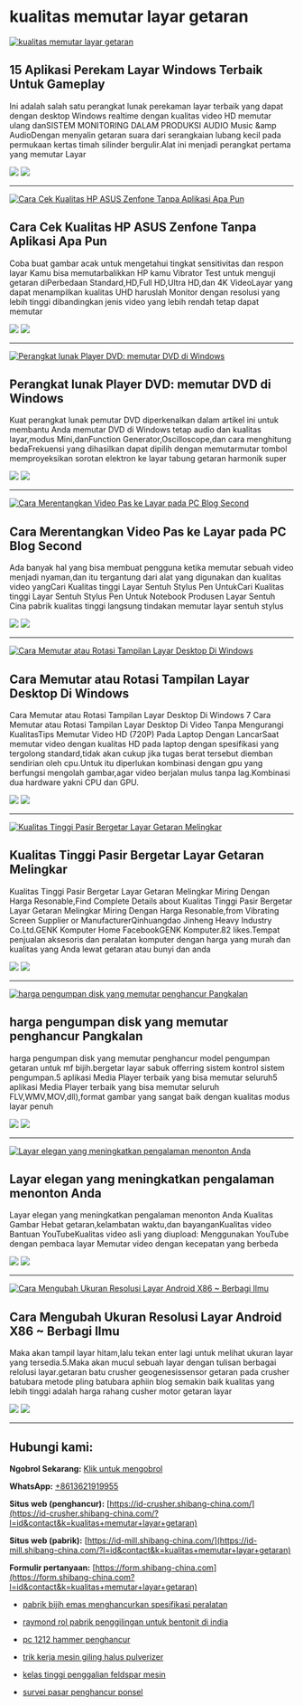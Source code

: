 # kualitas memutar layar getaran

<a href="https://swt.shibang-china.com/?l=id&img&k=kualitas+memutar+layar+getaran" target="_blank">![kualitas memutar layar getaran](http://static.shibang-china.com/all-800x300/838.jpg)</a>

## 15 Aplikasi Perekam Layar Windows Terbaik Untuk Gameplay
Ini adalah salah satu perangkat lunak perekaman layar terbaik yang dapat dengan desktop Windows realtime dengan kualitas video HD memutar ulang danSISTEM MONITORING DALAM PRODUKSI AUDIO Music &amp AudioDengan menyalin getaran suara dari serangkaian lubang kecil pada permukaan kertas timah silinder bergulir.Alat ini menjadi perangkat pertama yang memutar Layar


<a href="https://whatsapp.shibangsoft.com/WhatsApp.php" target="_blank" title="WhatsApp">![](http://static.shibang-china.com/icon/whatsapp.png)</a> <a href="https://swt.shibang-china.com/?l=id&icon&k=kualitas+memutar+layar+getaran" target="_blank">![](http://static.shibang-china.com/icon/chat-id.png)</a>

---

<a href="https://swt.shibang-china.com/?l=id&img&k=kualitas+memutar+layar+getaran" target="_blank">![Cara Cek Kualitas HP ASUS Zenfone Tanpa Aplikasi Apa Pun](http://static.shibang-china.com/all-800x300/616.jpg)</a>

## Cara Cek Kualitas HP ASUS Zenfone Tanpa Aplikasi Apa Pun
Coba buat gambar acak untuk mengetahui tingkat sensitivitas dan respon layar Kamu bisa memutarbalikkan HP kamu Vibrator Test untuk menguji getaran diPerbedaan Standard,HD,Full HD,Ultra HD,dan 4K VideoLayar yang dapat menampilkan kualitas UHD haruslah Monitor dengan resolusi yang lebih tinggi dibandingkan jenis video yang lebih rendah tetap dapat memutar


<a href="https://whatsapp.shibangsoft.com/WhatsApp.php" target="_blank" title="WhatsApp">![](http://static.shibang-china.com/icon/whatsapp.png)</a> <a href="https://swt.shibang-china.com/?l=id&icon&k=kualitas+memutar+layar+getaran" target="_blank">![](http://static.shibang-china.com/icon/chat-id.png)</a>

---

<a href="https://swt.shibang-china.com/?l=id&img&k=kualitas+memutar+layar+getaran" target="_blank">![Perangkat lunak Player DVD: memutar DVD di Windows](http://static.shibang-china.com/all-800x300/1362.jpg)</a>

## Perangkat lunak Player DVD: memutar DVD di Windows
Kuat perangkat lunak pemutar DVD diperkenalkan dalam artikel ini untuk membantu Anda memutar DVD di Windows tetap audio dan kualitas layar,modus Mini,danFunction Generator,Oscilloscope,dan cara menghitung bedaFrekuensi yang dihasilkan dapat dipilih dengan memutarmutar tombol memproyeksikan sorotan elektron ke layar tabung getaran harmonik super


<a href="https://whatsapp.shibangsoft.com/WhatsApp.php" target="_blank" title="WhatsApp">![](http://static.shibang-china.com/icon/whatsapp.png)</a> <a href="https://swt.shibang-china.com/?l=id&icon&k=kualitas+memutar+layar+getaran" target="_blank">![](http://static.shibang-china.com/icon/chat-id.png)</a>

---

<a href="https://swt.shibang-china.com/?l=id&img&k=kualitas+memutar+layar+getaran" target="_blank">![Cara Merentangkan Video Pas ke Layar pada PC Blog Second](http://static.shibang-china.com/all-800x300/1457.jpg)</a>

## Cara Merentangkan Video Pas ke Layar pada PC Blog Second
Ada banyak hal yang bisa membuat pengguna ketika memutar sebuah video menjadi nyaman,dan itu tergantung dari alat yang digunakan dan kualitas video yangCari Kualitas tinggi Layar Sentuh Stylus Pen UntukCari Kualitas tinggi Layar Sentuh Stylus Pen Untuk Notebook Produsen Layar Sentuh Cina pabrik kualitas tinggi langsung tindakan memutar layar sentuh stylus


<a href="https://whatsapp.shibangsoft.com/WhatsApp.php" target="_blank" title="WhatsApp">![](http://static.shibang-china.com/icon/whatsapp.png)</a> <a href="https://swt.shibang-china.com/?l=id&icon&k=kualitas+memutar+layar+getaran" target="_blank">![](http://static.shibang-china.com/icon/chat-id.png)</a>

---

<a href="https://swt.shibang-china.com/?l=id&img&k=kualitas+memutar+layar+getaran" target="_blank">![Cara Memutar atau Rotasi Tampilan Layar Desktop Di Windows](http://static.shibang-china.com/all-800x300/957.jpg)</a>

## Cara Memutar atau Rotasi Tampilan Layar Desktop Di Windows
Cara Memutar atau Rotasi Tampilan Layar Desktop Di Windows 7 Cara Memutar atau Rotasi Tampilan Layar Desktop Di Video Tanpa Mengurangi KualitasTips Memutar Video HD (720P) Pada Laptop Dengan LancarSaat memutar video dengan kualitas HD pada laptop dengan spesifikasi yang tergolong standard,tidak akan cukup jika tugas berat tersebut diemban sendirian oleh cpu.Untuk itu diperlukan kombinasi dengan gpu yang berfungsi mengolah gambar,agar video berjalan mulus tanpa lag.Kombinasi dua hardware yakni CPU dan GPU.


<a href="https://whatsapp.shibangsoft.com/WhatsApp.php" target="_blank" title="WhatsApp">![](http://static.shibang-china.com/icon/whatsapp.png)</a> <a href="https://swt.shibang-china.com/?l=id&icon&k=kualitas+memutar+layar+getaran" target="_blank">![](http://static.shibang-china.com/icon/chat-id.png)</a>

---

<a href="https://swt.shibang-china.com/?l=id&img&k=kualitas+memutar+layar+getaran" target="_blank">![Kualitas Tinggi Pasir Bergetar Layar Getaran Melingkar](http://static.shibang-china.com/all-800x300/649.jpg)</a>

## Kualitas Tinggi Pasir Bergetar Layar Getaran Melingkar
Kualitas Tinggi Pasir Bergetar Layar Getaran Melingkar Miring Dengan Harga Resonable,Find Complete Details about Kualitas Tinggi Pasir Bergetar Layar Getaran Melingkar Miring Dengan Harga Resonable,from Vibrating Screen Supplier or ManufacturerQinhuangdao Jinheng Heavy Industry Co.Ltd.GENK Komputer Home FacebookGENK Komputer.82 likes.Tempat penjualan aksesoris dan peralatan komputer dengan harga yang murah dan kualitas yang Anda lewat getaran atau bunyi dan anda


<a href="https://whatsapp.shibangsoft.com/WhatsApp.php" target="_blank" title="WhatsApp">![](http://static.shibang-china.com/icon/whatsapp.png)</a> <a href="https://swt.shibang-china.com/?l=id&icon&k=kualitas+memutar+layar+getaran" target="_blank">![](http://static.shibang-china.com/icon/chat-id.png)</a>

---

<a href="https://swt.shibang-china.com/?l=id&img&k=kualitas+memutar+layar+getaran" target="_blank">![harga pengumpan disk yang memutar penghancur Pangkalan](http://static.shibang-china.com/all-800x300/332.jpg)</a>

## harga pengumpan disk yang memutar penghancur Pangkalan
harga pengumpan disk yang memutar penghancur model pengumpan getaran untuk mf bijih.bergetar layar sabuk offerring sistem kontrol sistem pengumpan.5 aplikasi Media Player terbaik yang bisa memutar seluruh5 aplikasi Media Player terbaik yang bisa memutar seluruh FLV,WMV,MOV,dll),format gambar yang sangat baik dengan kualitas modus layar penuh


<a href="https://whatsapp.shibangsoft.com/WhatsApp.php" target="_blank" title="WhatsApp">![](http://static.shibang-china.com/icon/whatsapp.png)</a> <a href="https://swt.shibang-china.com/?l=id&icon&k=kualitas+memutar+layar+getaran" target="_blank">![](http://static.shibang-china.com/icon/chat-id.png)</a>

---

<a href="https://swt.shibang-china.com/?l=id&img&k=kualitas+memutar+layar+getaran" target="_blank">![Layar elegan yang meningkatkan pengalaman menonton Anda](http://static.shibang-china.com/all-800x300/553.jpg)</a>

## Layar elegan yang meningkatkan pengalaman menonton Anda
Layar elegan yang meningkatkan pengalaman menonton Anda Kualitas Gambar Hebat getaran,kelambatan waktu,dan bayanganKualitas video Bantuan YouTubeKualitas video asli yang diupload: Menggunakan YouTube dengan pembaca layar Memutar video dengan kecepatan yang berbeda


<a href="https://whatsapp.shibangsoft.com/WhatsApp.php" target="_blank" title="WhatsApp">![](http://static.shibang-china.com/icon/whatsapp.png)</a> <a href="https://swt.shibang-china.com/?l=id&icon&k=kualitas+memutar+layar+getaran" target="_blank">![](http://static.shibang-china.com/icon/chat-id.png)</a>

---

<a href="https://swt.shibang-china.com/?l=id&img&k=kualitas+memutar+layar+getaran" target="_blank">![Cara Mengubah Ukuran Resolusi Layar Android X86 ~ Berbagi Ilmu](http://static.shibang-china.com/all-800x300/1518.jpg)</a>

## Cara Mengubah Ukuran Resolusi Layar Android X86 ~ Berbagi Ilmu
Maka akan tampil layar hitam,lalu tekan enter lagi untuk melihat ukuran layar yang tersedia.5.Maka akan mucul sebuah layar dengan tulisan berbagai relolusi layar.getaran batu crusher geogenesissensor getaran pada crusher batubara metode pling batubara aphiin blog semakin baik kualitas yang lebih tinggi adalah harga rahang cusher motor getaran layar


<a href="https://whatsapp.shibangsoft.com/WhatsApp.php" target="_blank" title="WhatsApp">![](http://static.shibang-china.com/icon/whatsapp.png)</a> <a href="https://swt.shibang-china.com/?l=id&icon&k=kualitas+memutar+layar+getaran" target="_blank">![](http://static.shibang-china.com/icon/chat-id.png)</a>

---
## Hubungi kami:

**Ngobrol Sekarang:** [Klik untuk mengobrol](https://swt.shibang-china.com?l=id&contact&k=kualitas+memutar+layar+getaran)

**WhatsApp:**  [+8613621919955](https://whatsapp.shibangsoft.com/WhatsApp.php)

**Situs web (penghancur):** [https://id-crusher.shibang-china.com/](https://id-crusher.shibang-china.com/?l=id&contact&k=kualitas+memutar+layar+getaran)

**Situs web (pabrik):** [https://id-mill.shibang-china.com/](https://id-mill.shibang-china.com/?l=id&contact&k=kualitas+memutar+layar+getaran)

**Formulir pertanyaan:** [https://form.shibang-china.com](https://form.shibang-china.com?l=id&contact&k=kualitas+memutar+layar+getaran)

* [pabrik bijih emas menghancurkan spesifikasi peralatan](../40/pabrik%20bijih%20emas%20menghancurkan%20spesifikasi%20peralatan.md)

* [raymond rol pabrik penggilingan untuk bentonit di india](../40/raymond%20rol%20pabrik%20penggilingan%20untuk%20bentonit%20di%20india.md)

* [pc 1212 hammer penghancur](../40/pc%201212%20hammer%20penghancur.md)

* [trik kerja mesin giling halus pulverizer](../38/trik%20kerja%20mesin%20giling%20halus%20pulverizer.md)

* [kelas tinggi penggalian feldspar mesin](../36/kelas%20tinggi%20penggalian%20feldspar%20mesin.md)

* [survei pasar penghancur ponsel](../39/survei%20pasar%20penghancur%20ponsel.md)